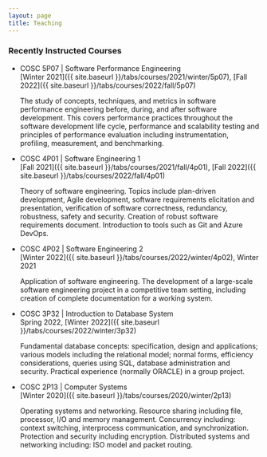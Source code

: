 ```yaml
---
layout: page
title: Teaching
---
```


### Recently Instructed Courses

* COSC 5P07 | Software Performance Engineering\
  [Winter 2021]({{ site.baseurl }}/tabs/courses/2021/winter/5p07), [Fall 2022]({{ site.baseurl }}/tabs/courses/2022/fall/5p07)
  
  The study of concepts, techniques, and metrics in software performance engineering before, during, and after software 
  development. This covers performance practices throughout the software development life cycle, performance and scalability 
  testing and principles of performance evaluation including instrumentation, profiling, measurement, and benchmarking.

* COSC 4P01 | Software Engineering 1\
  [Fall 2021]({{ site.baseurl }}/tabs/courses/2021/fall/4p01), [Fall 2022]({{ site.baseurl }}/tabs/courses/2022/fall/4p01)
  
  Theory of software engineering. Topics include plan-driven development, Agile development, software requirements elicitation 
  and presentation, verification of software correctness, redundancy, robustness, safety and security. Creation of robust 
  software requirements document. Introduction to tools such as Git and Azure DevOps.

* COSC 4P02 | Software Engineering 2\
  [Winter 2022]({{ site.baseurl }}/tabs/courses/2022/winter/4p02), Winter 2021
  
  Application of software engineering. The development of a large-scale software engineering project in a competitive team 
  setting, including creation of complete documentation for a working system.

* COSC 3P32 | Introduction to Database System\
  Spring 2022, [Winter 2022]({{ site.baseurl }}/tabs/courses/2022/winter/3p32)
  
  Fundamental database concepts: specification, design and applications; various models including the relational model; 
  normal forms, efficiency considerations, queries using SQL, database administration and security. Practical experience 
  (normally ORACLE) in a group project.

* COSC 2P13 | Computer Systems\
  [Winter 2020]({{ site.baseurl }}/tabs/courses/2020/winter/2p13)

  Operating systems and networking. Resource sharing including file, processor, I/O and memory management. Concurrency including: context 
  switching, interprocess communication, and synchronization. Protection and security including encryption. Distributed systems and 
  networking including: ISO model and packet routing.
